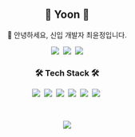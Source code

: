 <!-- [![Yo0oN's github stats](https://github-readme-stats.vercel.app/api?username=Yo0oN)](https://github.com/yo0on/github-readme-stats) -->

<h2 align="center"> 🚀 Yoon 🚀 </h3>
<p align="center">👋 안녕하세요, 신입 개발자 최윤정입니다.</p>
<p align="center">
  <a href="https://yo0on.github.io/"><img src="https://img.shields.io/badge/Tech%20Blog-FF8800?style=flat-square&logo=Blogger&logoColor=white&link=https://yo0on.github.io/"/></a>&nbsp
  <a href="https://www.notion.so/yoonstechstudy/Yo0oN-e80d42987a484046b554045e3d65085d"><img src="https://img.shields.io/badge/Notion-000000?style=flat-square&logo=Notion&logoColor=white&link=https://www.notion.so/yoonstechstudy/Yo0oN-e80d42987a484046b554045e3d65085d"/></a>&nbsp
  <a href="mailto:4855chl@gmail.com"><img src="https://img.shields.io/badge/Gmail-d14836?style=flat-square&logo=Gmail&logoColor=white&link=mailto:4855chl@gmail.com"/></a>
</p>

<h3 align="center">🛠 Tech Stack 🛠</h3>
<p align="center">
  <img src="https://img.shields.io/badge/Java-007396?style=flat-square&logo=Java&logoColor=white"/></a>&nbsp 
  <img src="https://img.shields.io/badge/Python-3766AB?style=flat-square&logo=Python&logoColor=white"/></a>&nbsp 
  <img src="https://img.shields.io/badge/Javascript-F7DF1E?style=flat-square&logo=javascript&logoColor=white"/></a>&nbsp 
  <img src="https://img.shields.io/badge/css-1572B6?style=flat-square&logo=css3&logoColor=white"/></a>&nbsp 
  <img src="https://img.shields.io/badge/SpringBoot-6DB33F?style=flat-square&logo=Spring&logoColor=white"/></a>&nbsp 
  <img src="https://img.shields.io/badge/Mysql-4479A1?style=flat-square&logo=MySql&logoColor=white"/></a>&nbsp 
</p>

<br>

<p align="center">
  <a href="https://github.com/yo0on/github-readme-stats/"><img src="https://github-readme-stats.vercel.app/api?username=Yo0oN"/></a>
</p>


<!-- <p align="center">
  <a href="https://hits.seeyoufarm.com"><img src="https://hits.seeyoufarm.com/api/count/incr/badge.svg?url=https%3A%2F%2Fgithub.com%2FYo0oN%2Fhit-counter&count_bg=%23BA82DB&title_bg=%23555555&icon=github.svg&icon_color=%23FFFFFF&title=hits&edge_flat=true"/></a>
</p> -->
